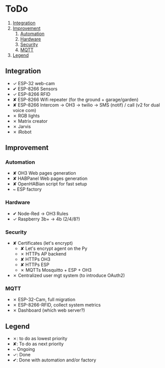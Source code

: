 # ToDo

1. [Integration](#integration)
2. [Improvement](#improvement)
    1. [Automation](#automation)
    2. [Hardware](#hardware)
    3. [Security](#security)
    4. [MQTT](#mqtt)
3. [Legend](#legend)

## Integration

- &#10003; ESP-32 web-cam
- &#10004; ESP-8266 Sensors
- &#10003; ESP-8266 RFID
- &#10008; ESP-8266 Wifi repeater (for the ground + garage/garden)
- &#10008; ESP-8266 Intercom -> OH3 -> twilio -> SMS (notif) / call (v2 for dual voice com)
- &#10007; RGB lights
- &#10007; Matrix creator
- &#10007; Jarvis
- &#10007; iRobot

## Improvement

### Automation

- &#10008; OH3 Web pages generation
- &#10008; HABPanel Web pages generation
- &#10008; OpenHABian script for fast setup
- &#126; ESP factory

### Hardware

- &#10004; Node-Red -> OH3 Rules
- &#10003; Raspberry 3b+ -> 4b (2/4/8?)

### Security

- &#10008; Certificates (let's encrypt)
    - &#10008; Let's encrypt agent on the Py
    - &#10007; HTTPs AP backend
    - &#10008; HTTPs OH3
    - &#10008; HTTPs ESP
    - &#10007; MQTTs Mosquitto + ESP + OH3
- &#10007; Centralized user mgt system (to introduce OAuth2)

### MQTT

- &#10007; ESP-32-Cam, full migration
- &#10007; ESP-8266-RFID, collect system metrics
- &#10007; Dashboard (which web server?)
 
## Legend

- &#10007;: to do as lowest priority
- &#10008;: To do as next priority
- &#126; Ongoing
- &#10003;: Done
- &#10004;: Done with automation and/or factory